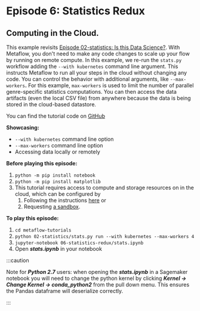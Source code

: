 # Episode 6: Statistics Redux

## Computing in the Cloud.

This example revisits [Episode 02-statistics: Is this Data Science?](../season-1-the-local-experience/episode02). With Metaflow, you don't need to make any code changes to scale up your flow by running on remote compute. In this example, we re-run the `stats.py` workflow adding the `--with kubernetes` command line argument. This instructs Metaflow to run all your steps in the cloud without changing any code. You can control the behavior with additional arguments, like `--max-workers`**.** For this example, `max-workers` is used to limit the number of parallel genre-specific statistics computations. You can then access the data artifacts \(even the local CSV file\) from anywhere because the data is being stored in the cloud-based datastore.

You can find the tutorial code on [GitHub](https://github.com/Netflix/metaflow/tree/master/metaflow/tutorials/06-statistics-redux)

**Showcasing:**

- `--with kubernetes` command line option
- `--max-workers` command line option
- Accessing data locally or remotely

**Before playing this episode:**

1. `python -m pip install notebook`
2. `python -m pip install matplotlib`
3. This tutorial requires access to compute and storage resources on in the cloud, which can be configured by
   1. Following the instructions [here](https://outerbounds.com/docs/engineering-welcome/) or
   2. Requesting [a sandbox](https://outerbounds.com/sandbox/).

**To play this episode:**

1. `cd metaflow-tutorials`
2. `python 02-statistics/stats.py run --with kubernetes --max-workers 4`
3. `jupyter-notebook 06-statistics-redux/stats.ipynb`
4. Open _**stats.ipynb**_ in your notebook

:::caution

Note for _**Python 2.7**_ users: when opening the _**stats.ipynb**_ in a Sagemaker notebook you will need to change the python kernel by clicking _**Kernel -&gt; Change Kernel -&gt; conda_python2**_ from the pull down menu. This ensures the Pandas dataframe will deserialize correctly.

:::

<TutorialsLink link="../../tutorials"/>
